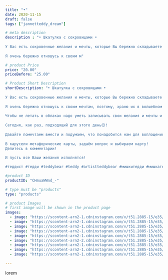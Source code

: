 ```yaml
---
title: "•"
date: 2020-11-15
draft: false
tags: ["jannetteddy_dream"]

# meta description
description : "• Шкатулка с сокровищами •⠀
⠀
У Вас есть сокровенные желания и мечты, которые Вы бережно складываете в волшебную шкатулку?⠀
⠀
Я очень бережно отношусь к своим м"

# product Price
price: "20.00"
priceBefore: "25.00"

# Product Short Description
shortDescription: "• Шкатулка с сокровищами •⠀
⠀
У Вас есть сокровенные желания и мечты, которые Вы бережно складываете в волшебную шкатулку?⠀
⠀
Я очень бережно отношусь к своим мечтам, поэтому, храню их в волшебном блокноте, который сделала давным давно. ⠀
⠀
Чтобы не летать в облаках надо уметь записывать свои желания и мечты и превращать их в цели!⠀
⠀
Сегодня, как раз, подходящий для этого день😉!⠀
⠀
Давайте помечтаем вмести и подумаем, что понадобится нам для воплощения задуманного!⠀
⠀
В карусели метафорические карты, задаём вопрос и выбираем карту!⠀
Делитесь в комментарии!⠀
⠀
И пусть все Ваши желания исполнятся! 

#теддист #тедди #teddybear #teddy #artistteddybear #мишкитедди #мишкатедди #teddybear🐻 #teddy🐻 #teddy_bear #teddybearlove #artistteddybear #artistteddy #своимируками #ручнаяработа #мояосень #осень #медведиспасутмир #мойпомощникосень #jannettcollection #королевствотеддишик #психология #jannetteddy_психология #теддимастер #теддидолл"

#product ID
productID: "CHmuaWWnd_-"

# type must be "products"
type: "products"

# product Images
# first image will be shown in the product page
images:
  - image: "https://scontent-arn2-1.cdninstagram.com/v/t51.2885-15/e35/p1080x1080/125086405_811394329427482_7016969923762635318_n.jpg?_nc_ht=scontent-arn2-1.cdninstagram.com&_nc_cat=110&_nc_ohc=ymxEWDi2X7sAX8EQkIq&tp=1&oh=11c41beb8d39a1d9241e6e8ca5f90c99&oe=605A5C21&ig_cache_key=MjQ0Mjg0Mzk2NTI0NDY1MTE2OQ%3D%3D.2"
  - image: "https://scontent-arn2-1.cdninstagram.com/v/t51.2885-15/e35/p1080x1080/125187444_640385856631794_8581373578798428908_n.jpg?_nc_ht=scontent-arn2-1.cdninstagram.com&_nc_cat=106&_nc_ohc=ASLT846t9mEAX9hqna5&tp=1&oh=c5f3efb651ce8c4c8337164965b16d74&oe=605B559B&ig_cache_key=MjQ0Mjg0Mzk2NTI0NDczNDUwMQ%3D%3D.2"
  - image: "https://scontent-arn2-1.cdninstagram.com/v/t51.2885-15/e35/p1080x1080/125227075_375705477040299_902918162488395062_n.jpg?_nc_ht=scontent-arn2-1.cdninstagram.com&_nc_cat=103&_nc_ohc=vf4HHnYXY2AAX9UHc3A&tp=1&oh=84567e1bf8170b05021811fee32f9234&oe=605A3764&ig_cache_key=MjQ0Mjg0Mzk2NTIyNzk0MTI5Nw%3D%3D.2"
  - image: "https://scontent-arn2-1.cdninstagram.com/v/t51.2885-15/e35/p1080x1080/125220129_651809398835611_2317408065025461378_n.jpg?_nc_ht=scontent-arn2-1.cdninstagram.com&_nc_cat=107&_nc_ohc=HpI8DqBTSPwAX9Fo5_6&tp=1&oh=911cdf51f1a03f73a9789d36d1294f6b&oe=605DCE92&ig_cache_key=MjQ0Mjg0Mzk2NTI1MzAzNDk3Mg%3D%3D.2"
  - image: "https://scontent-arn2-1.cdninstagram.com/v/t51.2885-15/e35/p1080x1080/125321188_102403148337915_5516554941758523019_n.jpg?_nc_ht=scontent-arn2-1.cdninstagram.com&_nc_cat=103&_nc_ohc=0TgT5Fv1HnoAX8QRcly&tp=1&oh=d091bf513f932d01043d3678f9247b08&oe=605BF1F2&ig_cache_key=MjQ0Mjg0Mzk2NTM1MzgzMDgzMQ%3D%3D.2"
  - image: "https://scontent-arn2-2.cdninstagram.com/v/t51.2885-15/e35/p1080x1080/125186204_174589354346112_4355704822020544425_n.jpg?_nc_ht=scontent-arn2-2.cdninstagram.com&_nc_cat=100&_nc_ohc=DZM7Ix5-KbcAX-d4YGr&tp=1&oh=479bc3b8c6e0ef1bbe6fe0abe28aae30&oe=605AD2D2&ig_cache_key=MjQ0Mjg0Mzk2NTIzNjQzODg3Ng%3D%3D.2"
  - image: "https://scontent-arn2-1.cdninstagram.com/v/t51.2885-15/e35/p1080x1080/125093359_1338767976459359_5733038777865469110_n.jpg?_nc_ht=scontent-arn2-1.cdninstagram.com&_nc_cat=111&_nc_ohc=uJvUb7w0rKkAX9qEYiw&tp=1&oh=b37f963d5a959009d11f0fdb876e836d&oe=605B1ECF&ig_cache_key=MjQ0Mjg0Mzk2NTI2OTgzOTgzOQ%3D%3D.2"
  - image: "https://scontent-arn2-1.cdninstagram.com/v/t51.2885-15/e35/p1080x1080/125426790_397587174769110_3075493355041048438_n.jpg?_nc_ht=scontent-arn2-1.cdninstagram.com&_nc_cat=106&_nc_ohc=Id52U2vgfQkAX_K_OIL&tp=1&oh=3b74bea0dd7cee327bdab6b8ad69d94a&oe=605A1562&ig_cache_key=MjQ0Mjg0Mzk2NTI3ODM1NDIzMQ%3D%3D.2"
  - image: "https://scontent-arn2-1.cdninstagram.com/v/t51.2885-15/e35/p1080x1080/125407254_412056360178413_7478067830028139606_n.jpg?_nc_ht=scontent-arn2-1.cdninstagram.com&_nc_cat=109&_nc_ohc=kT6S9hofh8gAX_k8rWV&tp=1&oh=04171ee9cc7f69e2d08338264c549ef5&oe=6059E3A6&ig_cache_key=MjQ0Mjg0Mzk2NTI2OTkzNjc2MA%3D%3D.2"

---
```

lorem

